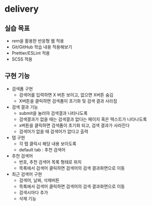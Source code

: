 # delivery

## 실습 목표

- rem을 활용한 반응형 웹 적용
- Git/GitHub 학습 내용 적용해보기
- Prettier/ESLint 적용
- SCSS 적용

## 구현 기능

- 검색폼 구현
  - 검색어를 입력하면 X 버튼 보이고, 없으면 X버튼 숨김
  - X버튼을 클릭하면 검색폼이 초기화 및 검색 결과 사라짐
- 검색 결과 기능
  - submit을 눌러야 검색결과 나타나도록
  - 검색결과가 없을 때는 검색결과 없다는 페이지 혹은 텍스트가 나타나도록
  - x버튼을 클릭하면 검색폼이 초기화 되고, 검색 결과가 사라진다
  - 검색어가 없을 때 검색어가 없다고 출력
- 탭 구현
  - 각 탭 클릭시 해당 내용 보이도록
  - default tab : 추천 검색어
- 추천 검색어
  - 번호, 추천 검색어 목록 형태로 위치
  - 목록에서 검색어 클릭하면 검색어의 검색 결과화면으로 이동
- 최근 검색어 구현
  - 검색어, 날짜, 삭제버튼
  - 목록에서 검색어 클릭하면 검색어의 검색 결과화면으로 이동
  - 검색시마다 추가
  - 삭제 기능
